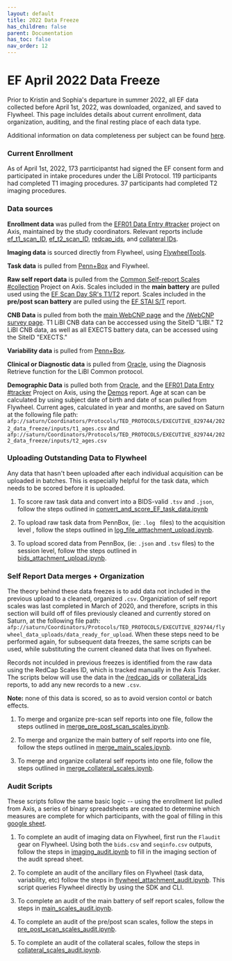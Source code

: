```yaml
---
layout: default
title: 2022 Data Freeze
has_children: false
parent: Documentation
has_toc: false
nav_order: 12
--- 
```


# EF April 2022 Data Freeze 
Prior to Kristin and Sophia's departure in summer 2022, all EF data collected before April 1st, 2022, was downloaded, organized, and saved to Flywheel. This page incluldes details about current enrollment, data organization, auditing, and the final resting place of each data type.

Additional information on data completeness per subject can be found [here](https://docs.google.com/spreadsheets/d/1DYNd1Qj7Q0s9rEqe1_ezLQwNYcPN44cORnge3UAhqF0/edit#gid=794691291).

### Current Enrollment
As of April 1st, 2022, 173 parrticipantst had signed the EF consent form and participated in intake procedures under the LiBI Protocol. 119 participants had completed T1 imaging procedures. 37 participants had completed T2 imaging procedures. 

### Data sources 
**Enrollment data** was pulled from the [EFR01 Data Entry #tracker](https://axis.med.upenn.edu/redcap_v10.3.7/DataEntry/record_status_dashboard.php?pid=378) project on Axis, maintained by the study coordinators. Relevant reports include [ef_t1_scan_ID](https://axis.med.upenn.edu/redcap_v10.3.7/DataExport/index.php?pid=378&report_id=2258), [ef_t2_scan_ID](https://axis.med.upenn.edu/redcap_v10.3.7/DataExport/index.php?pid=378&report_id=2597), [redcap_ids](https://axis.med.upenn.edu/redcap_v10.3.7/DataExport/index.php?pid=378&report_id=2598), and [collateral IDs](https://axis.med.upenn.edu/redcap_v10.3.7/DataExport/index.php?pid=378&report_id=1362). 

**Imaging data** is sourced directly from Flywheel, using [FlywheelTools](https://fw-heudiconv.readthedocs.io/en/latest/). 

**Task data** is pulled from [Penn+Box](https://upenn.app.box.com/folder/141611592732) and Flywheel. 

**Raw self report data** is pulled from the [Common Self-report Scales #collection](https://axis.med.upenn.edu/redcap_v10.3.7/index.php?pid=191) Project on Axis. Scales included in the **main battery** are pulled used  using the [EF Scan Day SR's T1/T2](https://axis.med.upenn.edu/redcap_v10.3.7/DataExport/index.php?pid=191&report_id=1327) report. Scales included in the **pre/post scan battery** are pulled using the [EF STAI S/T](https://axis.med.upenn.edu/redcap_v10.3.7/DataExport/index.php?pid=191&report_id=1331) report. 

**CNB Data** is pulled from both the [main WebCNP page](https://webcnp.med.upenn.edu/) and the [/WebCNP survey page](https://webcnp.med.upenn.edu/surveys/). T1 LiBI CNB data can be acccessed using the SiteID "LIBI." T2 LiBI CNB data, as well as all EXECTS battery data, can be accessed using the SiteID "EXECTS." 

**Variability data** is pulled from [Penn+Box](https://upenn.app.box.com/folder/141610624437). 

**Clinical or Diagnostic data** is pulled from [Oracle](https://bbldm.pmacs.upenn.edu/), using the Diagnosis Retrieve function for the LiBI Common protocol. 

**Demographic Data** is pulled both from [Oracle](https://bbldm.pmacs.upenn.edu/), and the [EFR01 Data Entry #tracker](https://axis.med.upenn.edu/redcap_v10.3.7/DataEntry/record_status_dashboard.php?pid=378) Project on Axis, using the [Demos](https://axis.med.upenn.edu/redcap_v10.3.7/DataExport/index.php?pid=378&report_id=1361) report. Age at scan can be calculated by using subject date of birth and date of scan pulled from Flywheel. Current ages, calculated in year and months, are saved on Saturn at the following file path: `afp://saturn/Coordinators/Protocols/TED_PROTOCOLS/EXECUTIVE_829744/2022_data_freeze/inputs/t1_ages.csv` and `afp://saturn/Coordinators/Protocols/TED_PROTOCOLS/EXECUTIVE_829744/2022_data_freeze/inputs/t2_ages.csv`

### Uploading Outstanding Data to Flywheel 
Any data that hasn't been uploaded after each individual acquisition can be uploaded in batches. This is especially helpful for the task data, which needs to be scored before it is uploaded. 

1. To score raw task data and convert into a BIDS-valid `.tsv` and `.json`, follow the steps outlined in [convert_and_score_EF_task_data.ipynb](https://github.com/PennLINC/executivefunction/blob/master/datafreeze_notebooks/convert_and_score_EF_task_data.ipynb) 

2. To upload raw task data from PennBox, (ie: `.log ` files) to the acquisition level , follow the steps outlined in [log_file_atttachment_upload.ipynb](https://github.com/PennLINC/executivefunction/blob/master/datafreeze_notebooks/log_file_attachment_upload.ipynb). 

3. To upload scored data from PennBox, (ie: `.json` and `.tsv` files) to the session level, follow tthe steps outlined in [bids_attachment_upload.ipynb](https://github.com/PennLINC/executivefunction/blob/master/datafreeze_notebooks/bids_attachment_upload.ipynb). 

### Self Report Data merges + Organization
The theory behind these data freezes is to add data not included in the previous upload to a cleaned, organized `.csv`. Organiziation of self report scales was last completed in March of 2020, and therefore, scripts in this section will build off of files previously cleaned and currently stored on Saturn, at the following file path: `afp://saturn/Coordinators/Protocols/TED_PROTOCOLS/EXECUTIVE_829744/flywheel_data_uploads/data_ready_for_upload`. When these steps need to be performed again, for subsequent data freezes, the same scripts can be used, while substituting the current cleaned data that lives on flywheel. 

Records not inculded in previous freezes is identified from the raw data using the RedCap Scales ID, which is tracked manually in the Axis Tracker. The scripts below will use the data in the [/redcap_ids](https://axis.med.upenn.edu/redcap_v10.3.7/DataExport/index.php?pid=378&report_id=2598) or [collateral_ids](https://axis.med.upenn.edu/redcap_v10.3.7/DataExport/index.php?pid=378&report_id=1362) reports, to add any new records to a new `.csv`. 

**Note:** none of this data is scored, so as to avoid version contol or batch effects. 

1. To merge and organize pre-scan self reports into one file, follow the steps outlined in [merge_pre_post_scan_scales.ipynb](https://github.com/PennLINC/executivefunction/blob/master/datafreeze_notebooks/merge_pre_post_scan_scales.ipynb). 

2. To merge and organize the main battery of self reports into one file, follow the steps outlined in [merge_main_scales.ipynb](https://github.com/PennLINC/executivefunction/blob/master/datafreeze_notebooks/merge_main_scales.ipynb). 

3. To merge and organize collateral self reports into one file, follow the steps outlined in [merge_collateral_scales.ipynb](https://github.com/PennLINC/executivefunction/blob/master/datafreeze_notebooks/merge_collateral_scales.ipynb).

### Audit Scripts
These scripts follow the same basic logic -- using the enrollment list pulled from Axis, a series of binary spreadsheets are created to determine which measures are complete for which participants, with the goal of filling in this [google sheet](https://docs.google.com/spreadsheets/d/1DYNd1Qj7Q0s9rEqe1_ezLQwNYcPN44cORnge3UAhqF0/edit#gid=794691291). 

1. To complete an audit of imaging data on Flywheel, first run the `Flaudit` gear on Flywheel. Using both the `bids.csv` and `seqinfo.csv` outputs, follow the steps in [imaging_audit.ipynb](https://github.com/PennLINC/executivefunction/blob/master/datafreeze_notebooks/imaging_audit.ipynb) to fill in the imaging section of the audit spread sheet. 

2. To complete an audit of the ancillary files on Flywheel (task data, variability, etc) follow the steps in [flywheel_attachment_audit.ipynb](https://github.com/PennLINC/executivefunction/blob/master/datafreeze_notebooks/flywheel_attachment_audit.ipynb). This script queries Flywheel directly by using the SDK and CLI. 

3. To complete an audit of the main battery of self report scales, follow the steps in [main_scales_audit.ipynb](https://github.com/PennLINC/executivefunction/blob/master/datafreeze_notebooks/main_scales_audit.ipynb). 

4. To complete an audit of the pre/post scan scales, follow the steps in [pre_post_scan_scales_audit.ipynb](https://github.com/PennLINC/executivefunction/blob/master/datafreeze_notebooks/pre_post_scan_scales_audit.ipynb).

5. To complete an audit of the collateral scales, follow the steps in [collateral_scales_audit.ipynb](https://github.com/PennLINC/executivefunction/blob/master/datafreeze_notebooks/collateral_scales_audit.ipynb).

